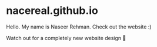 # nacereal.github.io
Hello. My name is Naseer Rehman. Check out the website :)

Watch out for a completely new website design 👀
